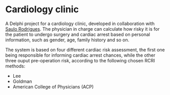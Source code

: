 ﻿# Cardiology clinic

A Delphi project for a cardiology clinic, developed in collaboration with [Saulo Rodrigues](https://github.com/Saulogr/). The physician in charge can calculate how risky it is for the patient to undergo surgery and cardiac arrest based on personal information, such as gender, age, family history and so on.

The system is based on four different cardiac risk assessment, the first one being responsible for informing cardiac arrest chances, while the other three ouput pre-operation risk, according to the following chosen RCRI methods:

* Lee
* Goldman
* American College of Physicians (ACP)
